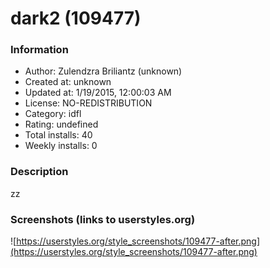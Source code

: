 # dark2 (109477)

### Information
- Author: Zulendzra Briliantz (unknown)
- Created at: unknown
- Updated at: 1/19/2015, 12:00:03 AM
- License: NO-REDISTRIBUTION
- Category: idfl
- Rating: undefined
- Total installs: 40
- Weekly installs: 0


### Description
zz


### Screenshots (links to userstyles.org)
![https://userstyles.org/style_screenshots/109477-after.png](https://userstyles.org/style_screenshots/109477-after.png)



